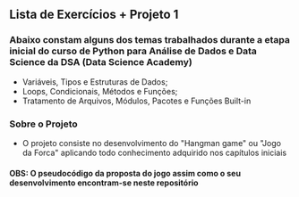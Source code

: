 ## Lista de Exercícios + Projeto 1 

### Abaixo constam alguns dos temas trabalhados durante a etapa inicial do curso de Python para Análise de Dados e Data Science da DSA (Data Science Academy)

- Variáveis, Tipos e Estruturas de Dados;
- Loops, Condicionais, Métodos e Funções;
- Tratamento de Arquivos, Módulos, Pacotes e Funções Built-in

### Sobre o Projeto

- O projeto consiste no desenvolvimento do "Hangman game" ou "Jogo da Forca" aplicando todo conhecimento adquirido nos capítulos iniciais


#### OBS: O pseudocódigo da proposta do jogo assim como o seu desenvolvimento encontram-se neste repositório





